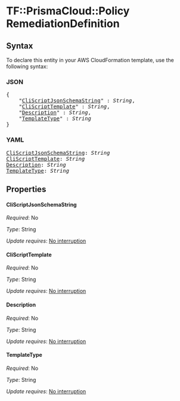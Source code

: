 # TF::PrismaCloud::Policy RemediationDefinition

## Syntax

To declare this entity in your AWS CloudFormation template, use the following syntax:

### JSON

<pre>
{
    "<a href="#cliscriptjsonschemastring" title="CliScriptJsonSchemaString">CliScriptJsonSchemaString</a>" : <i>String</i>,
    "<a href="#cliscripttemplate" title="CliScriptTemplate">CliScriptTemplate</a>" : <i>String</i>,
    "<a href="#description" title="Description">Description</a>" : <i>String</i>,
    "<a href="#templatetype" title="TemplateType">TemplateType</a>" : <i>String</i>
}
</pre>

### YAML

<pre>
<a href="#cliscriptjsonschemastring" title="CliScriptJsonSchemaString">CliScriptJsonSchemaString</a>: <i>String</i>
<a href="#cliscripttemplate" title="CliScriptTemplate">CliScriptTemplate</a>: <i>String</i>
<a href="#description" title="Description">Description</a>: <i>String</i>
<a href="#templatetype" title="TemplateType">TemplateType</a>: <i>String</i>
</pre>

## Properties

#### CliScriptJsonSchemaString

_Required_: No

_Type_: String

_Update requires_: [No interruption](https://docs.aws.amazon.com/AWSCloudFormation/latest/UserGuide/using-cfn-updating-stacks-update-behaviors.html#update-no-interrupt)

#### CliScriptTemplate

_Required_: No

_Type_: String

_Update requires_: [No interruption](https://docs.aws.amazon.com/AWSCloudFormation/latest/UserGuide/using-cfn-updating-stacks-update-behaviors.html#update-no-interrupt)

#### Description

_Required_: No

_Type_: String

_Update requires_: [No interruption](https://docs.aws.amazon.com/AWSCloudFormation/latest/UserGuide/using-cfn-updating-stacks-update-behaviors.html#update-no-interrupt)

#### TemplateType

_Required_: No

_Type_: String

_Update requires_: [No interruption](https://docs.aws.amazon.com/AWSCloudFormation/latest/UserGuide/using-cfn-updating-stacks-update-behaviors.html#update-no-interrupt)

